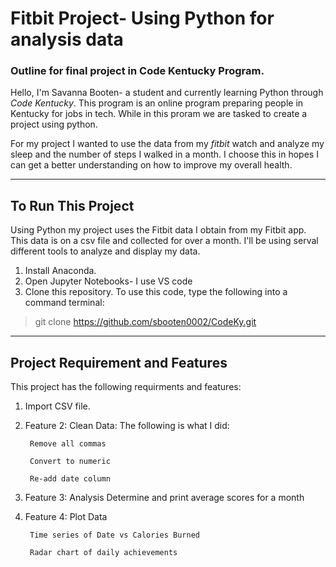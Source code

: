 # Fitbit Project- Using Python for analysis data 

### Outline for final project in Code Kentucky Program.

Hello, I'm Savanna Booten- a student and currently learning Python through _Code Kentucky_. This program is an online program preparing people in Kentucky for jobs in tech. While in this proram we are tasked to create a project using python. 

For my project I wanted to use the data from my _fitbit_ watch and analyze my sleep and the number of steps I walked in a month. I choose this in hopes I can get a better understanding on how to improve my overall health. 

---
## To Run This Project 
Using Python my project uses the Fitbit data I obtain from my Fitbit app. This data is on a csv file and collected for over a month. I'll be using serval different tools to analyze and display my data.  

1.  Install Anaconda.
2. Open Jupyter Notebooks- I use VS code 
3. Clone  this repository. To use this code, type the following into a command terminal:
> git clone https://github.com/sbooten0002/CodeKy.git

---
## Project Requirement and Features 

This project has the following requirments and features: 

1. Import CSV file. 
2. Feature 2: Clean Data: 
    The following is what I did: 

        Remove all commas

        Convert to numeric

        Re-add date column

3. Feature 3: Analysis
   Determine and print average scores for a month

4. Feature 4: Plot Data

        Time series of Date vs Calories Burned

        Radar chart of daily achievements



   






